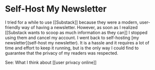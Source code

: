 # Self-Host My Newsletter

I tried for a while to use [[Substack]] because they were a modern, user-friendly way of having a newsletter. However, as soon as I realized [[Substack wants to scoop as much information as they can]] I stopped using them and cancel my account. I went back to self-hosting [my newsletter](self-host my newsletter). It is a hassle and it requires a lot of time and effort to keep it running, but is the only way I could find to guarantee that the privacy of my readers was respected. 

See: What I think about [[user privacy online]]